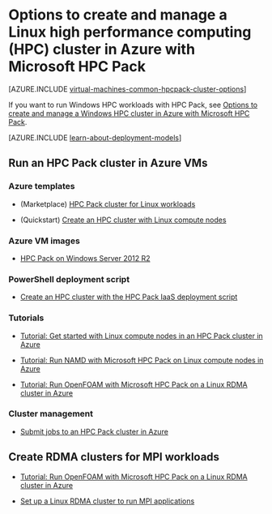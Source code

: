 <properties
 pageTitle="Linux HPC Pack cluster options in the cloud | Microsoft Azure"
 description="Learn about options with Microsoft HPC Pack to create and manage a Linux high performance computing (HPC) cluster in the Azure cloud"
 services="virtual-machines-linux,cloud-services"
 documentationCenter=""
 authors="dlepow"
 manager="timlt"
 editor=""
 tags="azure-resource-manager,azure-service-management,hpc-pack"/>
<tags
ms.service="virtual-machines-linux"
 ms.devlang="na"
 ms.topic="article"
 ms.tgt_pltfrm="vm-linux"
 ms.workload="big-compute"
 ms.date="02/04/2016"
 ms.author="danlep"/>

# Options to create and manage a Linux high performance computing (HPC) cluster in Azure with Microsoft HPC Pack

[AZURE.INCLUDE [virtual-machines-common-hpcpack-cluster-options](../../includes/virtual-machines-common-hpcpack-cluster-options.md)]

If you want to run Windows HPC workloads with HPC Pack, see [Options to create and manage a Windows HPC cluster in Azure with Microsoft HPC Pack](virtual-machines-windows-hpcpack-cluster-options.md).

[AZURE.INCLUDE [learn-about-deployment-models](../../includes/learn-about-deployment-models-both-include.md)]

## Run an HPC Pack cluster in Azure VMs

### Azure templates


* (Marketplace) [HPC Pack cluster for Linux workloads](https://azure.microsoft.com/marketplace/partners/microsofthpc/newclusterlinuxcn/)

* (Quickstart) [Create an HPC cluster with Linux compute nodes](https://azure.microsoft.com/documentation/templates/create-hpc-cluster-linux-cn/)


### Azure VM images

* [HPC Pack on Windows Server 2012 R2](https://azure.microsoft.com/marketplace/partners/microsoft/hpcpack2012r2onwindowsserver2012r2/)



### PowerShell deployment script

* [Create an HPC cluster with the HPC Pack IaaS deployment script](virtual-machines-linux-classic-hpcpack-cluster-powershell-script.md)

### Tutorials

* [Tutorial: Get started with Linux compute nodes in an HPC Pack cluster in Azure](virtual-machines-linux-classic-hpcpack-cluster.md)

* [Tutorial: Run NAMD with Microsoft HPC Pack on Linux compute nodes in Azure](virtual-machines-linux-classic-hpcpack-cluster-namd.md)

* [Tutorial: Run OpenFOAM with Microsoft HPC Pack on a Linux RDMA cluster in Azure](virtual-machines-linux-classic-hpcpack-cluster-openfoam.md)



### Cluster management

* [Submit jobs to an HPC Pack cluster in Azure](virtual-machines-windows-hpcpack-cluster-submit-jobs.md)



## Create RDMA clusters for MPI workloads

* [Tutorial: Run OpenFOAM with Microsoft HPC Pack on a Linux RDMA cluster in Azure](virtual-machines-linux-classic-hpcpack-cluster-openfoam.md)

* [Set up a Linux RDMA cluster to run MPI applications](virtual-machines-linux-classic-rdma-cluster.md)

